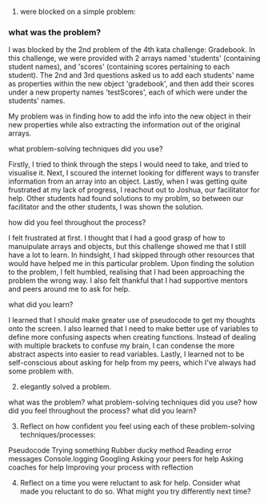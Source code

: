 1. were blocked on a simple problem:

### what was the problem?

I was blocked by the 2nd problem of the 4th kata challenge: Gradebook.
In this challenge, we were provided with 2 arrays named 'students' (containing student names), and 'scores' (containing scores pertaining to each student). The 2nd and 3rd questions asked us to add each students' name as properties within the new object 'gradebook', and then add their scores under a new property names 'testScores', each of which were under the students' names.

My problem was in finding how to add the info into the new object in their new properties while also extracting the information out of the original arrays.

what problem-solving techniques did you use?

Firstly, I tried to think through the steps I would need to take, and tried to visualise it. Next, I scoured the internet looking for different ways to transfer information from an array into an object. Lastly, when I was getting quite frustrated at my lack of progress, I reachout out to Joshua, our facilitator for help. Other students had found solutions to my problm, so between our facilitator and the other students, I was shown the solution.

how did you feel throughout the process?

I felt frustrated at first. I thought that I had a good grasp of how to manuipulate arrays and objects, but this challenge showed me that I still have a lot to learn. In hindsight, I had skipped through other resources that would have helped me in this particular problem. Upon finding the solution to the problem, I felt humbled, realising that I had been approaching the problem the wrong way. I also felt thankful that I had supportive mentors and peers around me to ask for help.

what did you learn?

I learned that I should make greater use of pseudocode to get my thoughts onto the screen. I also learned that I need to make better use of variables to define more confusing aspects when creating functions. Instead of dealing with multiple brackets to confuse my brain, I can condense the more abstract aspects into easier to read variables. Lastly, I learned not to be self-conscious about asking for help from my peers, which I've always had some problem with.

2. elegantly solved a problem.

what was the problem?
what problem-solving techniques did you use?
how did you feel throughout the process?
what did you learn?

3. Reflect on how confident you feel using each of these problem-solving techniques/processes:

Pseudocode
Trying something
Rubber ducky method
Reading error messages
Console.logging
Googling
Asking your peers for help
Asking coaches for help
Improving your process with reflection

4. Reflect on a time you were reluctant to ask for help. Consider what made you reluctant to do so. What might you try differently next time?